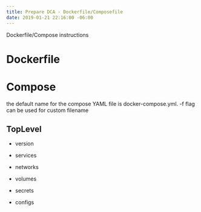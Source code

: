 ```yaml
---
title: Prepare DCA - Dockerfile/Composefile
date: 2019-01-21 22:16:00 -06:00
---
```


Dockerfile/Compose instructions
<!--more-->
# Dockerfile

# Compose
 the default name for the compose YAML file is docker-compose.yml. -f flag can be used for custom filename

## TopLevel

* version
* services
* networks
* volumes

* secrets
* configs